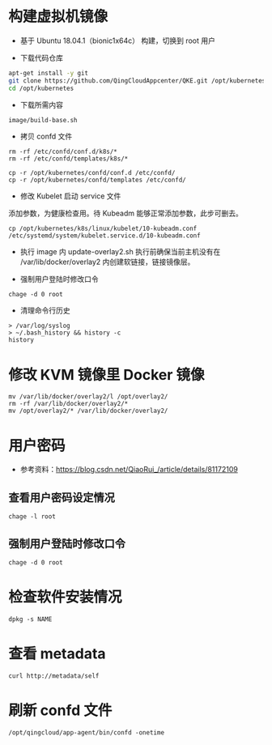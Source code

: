 # 构建虚拟机镜像

- 基于 Ubuntu 18.04.1（bionic1x64c） 构建，切换到 root 用户

- 下载代码仓库
```bash
apt-get install -y git
git clone https://github.com/QingCloudAppcenter/QKE.git /opt/kubernetes
cd /opt/kubernetes
```

- 下载所需内容
```bash
image/build-base.sh
```

- 拷贝 confd 文件
```
rm -rf /etc/confd/conf.d/k8s/*
rm -rf /etc/confd/templates/k8s/*
```

```
cp -r /opt/kubernetes/confd/conf.d /etc/confd/
cp -r /opt/kubernetes/confd/templates /etc/confd/
```

- 修改 Kubelet 启动 service 文件

添加参数，为健康检查用。待 Kubeadm 能够正常添加参数，此步可删去。
```
cp /opt/kubernetes/k8s/linux/kubelet/10-kubeadm.conf /etc/systemd/system/kubelet.service.d/10-kubeadm.conf
```

- 执行 image 内 update-overlay2.sh
执行前确保当前主机没有在 /var/lib/docker/overlay2 内创建软链接，链接镜像层。

- 强制用户登陆时修改口令
```
chage -d 0 root
```

- 清理命令行历史
```
> /var/log/syslog
> ~/.bash_history && history -c
history
```

# 修改 KVM 镜像里 Docker 镜像

```
mv /var/lib/docker/overlay2/l /opt/overlay2/
rm -rf /var/lib/docker/overlay2/*
mv /opt/overlay2/* /var/lib/docker/overlay2/
```

# 用户密码

- 参考资料：https://blog.csdn.net/QiaoRui_/article/details/81172109

## 查看用户密码设定情况
```
chage -l root
```

## 强制用户登陆时修改口令
```
chage -d 0 root
```

# 检查软件安装情况
```
dpkg -s NAME
```

# 查看 metadata

```
curl http://metadata/self
```

# 刷新 confd 文件

```
/opt/qingcloud/app-agent/bin/confd -onetime
```